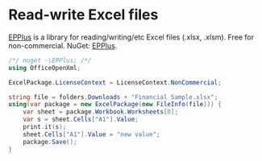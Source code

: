 # Read-write Excel files
<a href='https://epplussoftware.com/'>EPPlus</a> is a library for reading/writing/etc Excel files (.xlsx, .xlsm). Free for non-commercial. NuGet: <u title='Paste the underlined text in menu -> Tools -> NuGet'>EPPlus</u>.

```csharp
/*/ nuget -\EPPlus; /*/
using OfficeOpenXml;

ExcelPackage.LicenseContext = LicenseContext.NonCommercial;

string file = folders.Downloads + "Financial Sample.xlsx";
using(var package = new ExcelPackage(new FileInfo(file))) {
	var sheet = package.Workbook.Worksheets[0];
	var s = sheet.Cells["A1"].Value;
	print.it(s);
	sheet.Cells["A1"].Value = "new value";
	package.Save();
}
```

